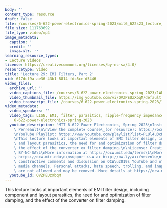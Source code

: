 ```yaml
---
body: ''
content_type: resource
draft: false
file: /courses/6-622-power-electronics-spring-2023/mit6_622s23_lecture_29_360p_16_9.mp4
file_size: 111763692
file_type: video/mp4
image_metadata:
  caption: ''
  credit: ''
  image-alt: ''
learning_resource_types:
- Lecture Videos
license: https://creativecommons.org/licenses/by-nc-sa/4.0/
resourcetype: Video
title: 'Lecture 29: EMI Filters, Part 2'
uid: 617dcf9a-ae36-43b1-8814-fdc5cefd5446
video_files:
  archive_url: ''
  video_captions_file: /courses/6-622-power-electronics-spring-2023/1WM2-syMPuAItj988GRl-pBigGbzksqXI_transcript.webvtt
  video_thumbnail_file: https://img.youtube.com/vi/OVZPEUzXbqM/default.jpg
  video_transcript_file: /courses/6-622-power-electronics-spring-2023/1WM2-syMPuAItj988GRl-pBigGbzksqXI_transcript.pdf
video_metadata:
  video_speakers: ''
  video_tags: LISN, EMI, filter, parasitics, ripple-frequency impedance, filter damping,
    6-622-power-electronics-spring-2023
  youtube_description: "MIT 6.622 Power Electronics, Spring 2023\nInstructor: David\
    \ Perreault\n\nView the complete course\_(or resource): https://ocw.mit.edu/courses/6-622-power-electronics-spring-2023/\L\
    \nYouTube Playlist: https://www.youtube.com/playlist?list=PLUl4u3cNGP62UTc77mJoubhDELSC8lfR0\n\
    \nThis lecture looks at important elements of EMI filter design, including component\
    \ and layout parasitics, the need for and optimization of filter damping, and\
    \ the effect of the converter on filter damping.\n\nLicense: Creative Commons\
    \ BY-NC-SA\L\nMore information at https://ocw.mit.edu/terms\L\nMore courses at\
    \ https://ocw.mit.edu\n\nSupport OCW at http://ow.ly/a1If50zVRlQ\n\nWe encourage\
    \ constructive comments and discussion on OCW\u2019s YouTube and other social\
    \ media channels. Personal attacks, hate speech, trolling, and inappropriate comments\
    \ are not allowed and may be removed. More details at https://ocw.mit.edu/comments.\n"
  youtube_id: OVZPEUzXbqM
---
```

This lecture looks at important elements of EMI filter design, including component and layout parasitics, the need for and optimization of filter damping, and the effect of the converter on filter damping.